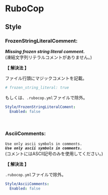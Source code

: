 # RuboCop

## Style

### FrozenStringLiteralComment:
***Missing frozen string literal comment.***<br>
(凍結文字列リテラルコメントがありません。)

**【 解決法 】**

ファイル行頭にマジックコメントを記載。

```ruby
# frozen_string_literal: true
```

もしくは、`.rubocop.yml`ファイルで除外。

```yml
Style/FrozenStringLiteralComent:
  Enabled: false
```

<br>

### AsciiComments:
`Use only ascii symbols in comments.`<br>
***`Use only ascii symbols in comments.`***<br>
(コメントにはASCII記号のみを使用してください。)

**【 解決法 】**

`.rubocop.yml`ファイルで除外。

```yml
Style/AsciiComments:
  Enabled: false
```
